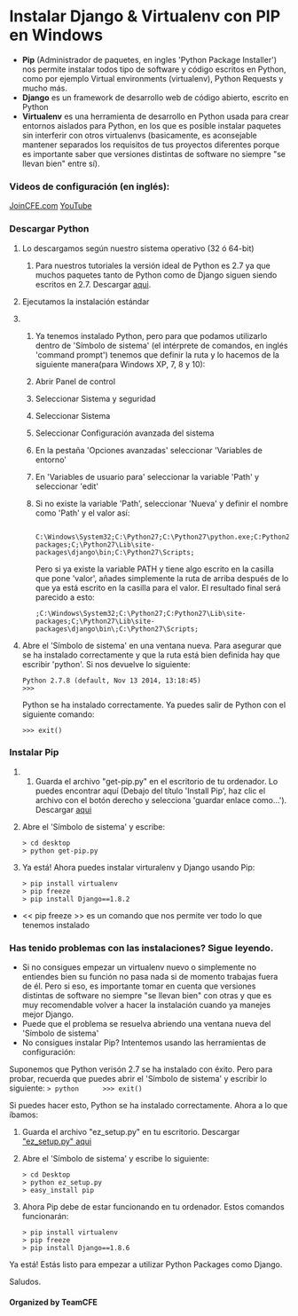 # Instalar Django & Virtualenv con PIP en Windows

- **Pip** (Administrador de paquetes, en ingles 'Python Package Installer')  nos permite instalar todos tipo de software y código escritos en Python, como por ejemplo Virtual environments (virtualenv), Python Requests y mucho más.
- **Django** es un framework de desarrollo web de código abierto, escrito en Python
- **Virtualenv** es una herramienta de desarrollo en Python usada para crear entornos aislados para Python, en los que es posible instalar paquetes sin interferir con otros virtualenvs (basicamente, es aconsejable mantener separados los requisitos de tus proyectos diferentes porque es importante saber que versiones distintas de software no siempre "se llevan bien" entre sí).  


### Videos de configuración (en inglés):

[JoinCFE.com](https://codingforentrepreneurs.com/projects/#setup)
[YouTube](https://www.youtube.com/user/CodingEntrepreneurs/playlists?shelf_id=7&view=50&sort=dd)


### Descargar Python

1. Lo descargamos según nuestro sistema operativo (32 ó 64-bit)
    1. Para nuestros tutoriales la versión ideal de Python es 2.7 ya que muchos paquetes tanto de Python como de Django siguen siendo escritos en 2.7. Descargar [aqui](https://www.python.org/downloads/release/python-278/).

2. Ejecutamos la instalación estándar

3. 1.   Ya tenemos instalado Python, pero para que podamos utilizarlo dentro de 'Símbolo de sistema' (el intérprete de comandos, en inglés 'command prompt') tenemos que definir la ruta y lo hacemos de la siguiente manera(para Windows XP, 7, 8 y 10):
    1. Abrir Panel de control
    2. Seleccionar Sistema y seguridad  
    3. Seleccionar Sistema 
    4. Seleccionar Configuración avanzada del sistema
    5. En la pestaña 'Opciones avanzadas' seleccionar 'Variables de entorno'
    6. En 'Variables de usuario para' seleccionar la variable 'Path' y seleccionar 'edit'
    7. Si no existe la variable 'Path', seleccionar 'Nueva' y definir el nombre como 'Path' y el valor así:
        ```
         C:\Windows\System32;C:\Python27;C:\Python27\python.exe;C:Python27\Lib\site-packages;C;\Python27\Lib\site-packages\django\bin;C:\Python27\Scripts;
        ```

        Pero si ya existe la variable PATH y tiene algo escrito en la casilla que pone 'valor',  añades simplemente la ruta de arriba después de lo que ya está escrito en la casilla para el valor. El resultado final será parecido a esto:

        ```
        ;C:\Windows\System32;C:\Python27;C:Python27\Lib\site-packages;C;\Python27\Lib\site-packages\django\bin\;C:\Python27\Scripts;
        ```



4. Abre el 'Símbolo de sistema' en una ventana nueva. Para asegurar que se ha instalado correctamente y que la ruta está bien definida hay que escribir 'python'. Si nos devuelve lo siguiente:

    ```
    Python 2.7.8 (default, Nov 13 2014, 13:18:45)
    >>> 
    ``` 

    Python se ha instalado correctamente. Ya puedes salir de Python con el siguiente comando:

    ```
    >>> exit()
    ```

### Instalar Pip

1. 1.   Guarda el archivo "get-pip.py" en el escritorio de tu ordenador. Lo puedes encontrar aquí (Debajo del título 'Install Pip', haz clic el archivo con el botón derecho y selecciona 'guardar enlace como...'). Descargar [aqui](http://pip.readthedocs.org/en/latest/installing.html)


2. Abre el 'Símbolo de sistema' y escribe:
    ```
    > cd desktop
    > python get-pip.py
    ```

3. Ya está! Ahora puedes instalar virturalenv y Django usando Pip:
    ```
    > pip install virtualenv
    > pip freeze
    > pip install Django==1.8.2
    ```

* << pip freeze >> es un comando que nos permite ver todo lo que tenemos instalado 




### Has tenido problemas con las instalaciones? Sigue leyendo.


- Si no consigues empezar un virtualenv nuevo o simplemente no entiendes bien su función no pasa nada si de momento trabajas fuera de él. Pero si eso, es importante tomar en cuenta que versiones distintas de software no siempre "se llevan bien" con otras y que es muy recomendable volver a hacer la instalación cuando ya manejes mejor Django.
- Puede que el problema se resuelva abriendo una ventana nueva del 'Símbolo de sistema'
- No consigues instalar Pip? Intentemos usando las herramientas de configuración:



Suponemos que Python verisón 2.7 se ha instalado con éxito. Pero para probar, recuerda que puedes abrir el 'Símbolo de sistema' y escribir lo siguiente:
    ```
    > python	 
    >>> exit() 
    ```

Si puedes hacer esto, Python se ha instalado correctamente. Ahora a lo que íbamos:
1.  Guarda el archivo "ez_setup.py" en tu escritorio. Descargar ["ez_setup.py" aqui](https://bootstrap.pypa.io/ez_setup.py)
2.  Abre el 'Símbolo de sistema' y escribe lo siguiente:
    ```
    > cd Desktop
    > python ez_setup.py
    > easy_install pip
    ```

3. Ahora Pip debe de estar funcionando en tu ordenador. Estos comandos funcionarán:
    ```
    > pip install virtualenv
    > pip freeze
    > pip install Django==1.8.6
    ```


Ya está! Estás listo para empezar a utilizar Python Packages como Django.

Saludos.


#### Organized by TeamCFE
